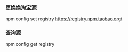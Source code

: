 ### 更换换淘宝源

npm config set registry https://registry.npm.taobao.org/

### 查询源

npm config get registry